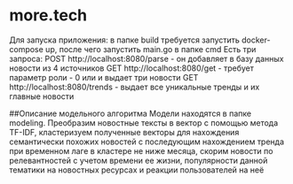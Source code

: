 # more.tech

Для запуска приложения:
в папке build требуется запустить
docker-compose up, после чего запустить main.go в папке cmd
Есть три запроса:
POST http://localhost:8080/parse - он добавляет в базу данных новости из 4 источников
GET http://localhost:8080/get - требует параметр роли - 0 или и выдает три новости 
GET http://localhost:8080/trends - выдает все уникальные тренды и их главные новости

##Описание модельного алгоритма
Модели находятся в папке modeling.
Преобразим новостные тексты в вектор с помощью метода TF-IDF, кластеризуем полученные векторы для нахождения семантически похожих новостей с последующим нахождением тренда при временном лаге в кластере не ниже месяца, скорим новости по релевантностей с учетом времени ее жизни, популярности данной тематики на новостных ресурсах и реакции пользователей на неё
